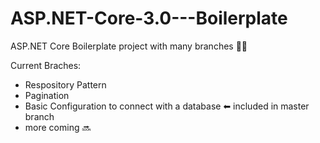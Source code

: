 # ASP.NET-Core-3.0---Boilerplate
ASP.NET Core Boilerplate project with many branches  🚀🙌

Current Braches:

* Respository Pattern
* Pagination
* Basic Configuration to connect with a database ⬅ included in master branch
* more coming 🔜
